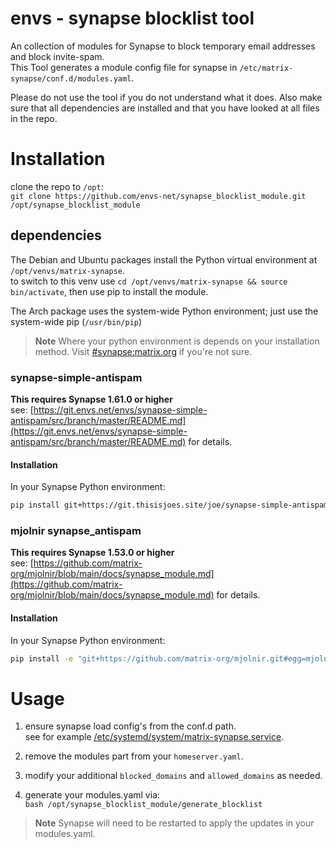 # envs - synapse blocklist tool
An collection of modules for Synapse to block temporary email addresses and block invite-spam.  
This Tool generates a module config file for synapse in `/etc/matrix-synapse/conf.d/modules.yaml`.

Please do not use the tool if you do not understand what it does.
Also make sure that all dependencies are installed and that you have looked at all files in the repo.

# Installation

clone the repo to `/opt`:  
`git clone https://github.com/envs-net/synapse_blocklist_module.git /opt/synapse_blocklist_module`

## dependencies

The Debian and Ubuntu packages install the Python virtual environment at `/opt/venvs/matrix-synapse`.  
to switch to this venv use `cd /opt/venvs/matrix-synapse && source bin/activate`, then use pip to install the module.

The Arch package uses the system-wide Python environment; just use the system-wide pip (`/usr/bin/pip`)

> **Note**
> Where your python environment is depends on your installation method. Visit [#synapse:matrix.org](https://matrix.to/#/#synapse:matrix.org) if you're not sure.

### synapse-simple-antispam

**This requires Synapse 1.61.0 or higher**  
see: [https://git.envs.net/envs/synapse-simple-antispam/src/branch/master/README.md](https://git.envs.net/envs/synapse-simple-antispam/src/branch/master/README.md) for details.

#### Installation

In your Synapse Python environment:
```bash
pip install git+https://git.thisisjoes.site/joe/synapse-simple-antispam
```

### mjolnir synapse_antispam

**This requires Synapse 1.53.0 or higher**  
see: [https://github.com/matrix-org/mjolnir/blob/main/docs/synapse_module.md](https://github.com/matrix-org/mjolnir/blob/main/docs/synapse_module.md) for details.

#### Installation

In your Synapse Python environment:
```bash
pip install -e "git+https://github.com/matrix-org/mjolnir.git#egg=mjolnir&subdirectory=synapse_antispam"
```

# Usage

1. ensure synapse load config's from the conf.d path.  
  see for example [/etc/systemd/system/matrix-synapse.service](https://git.envs.net/envs/matrix-conf/src/branch/master/etc/systemd/system/matrix-synapse.service#L15).

2. remove the modules part from your `homeserver.yaml`.

3. modify your additional `blocked_domains` and `allowed_domains` as needed.

4. generate your modules.yaml via:  
  `bash /opt/synapse_blocklist_module/generate_blocklist`

> **Note**
> Synapse will need to be restarted to apply the updates in your modules.yaml.
